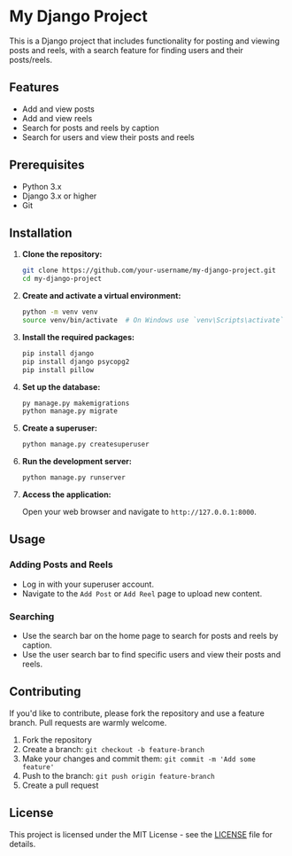 # My Django Project

This is a Django project that includes functionality for posting and viewing posts and reels, with a search feature for finding users and their posts/reels.

## Features

- Add and view posts
- Add and view reels
- Search for posts and reels by caption
- Search for users and view their posts and reels

## Prerequisites

- Python 3.x
- Django 3.x or higher
- Git

## Installation

1. **Clone the repository:**

    ```sh
    git clone https://github.com/your-username/my-django-project.git
    cd my-django-project
    ```

2. **Create and activate a virtual environment:**

    ```sh
    python -m venv venv
    source venv/bin/activate  # On Windows use `venv\Scripts\activate`
    ```

3. **Install the required packages:**

    ```sh
    pip install django
    pip install django psycopg2 
    pip install pillow
    ```

4. **Set up the database:**

    ```sh
    py manage.py makemigrations 
    python manage.py migrate
    ```

5. **Create a superuser:**

    ```sh
    python manage.py createsuperuser
    ```

6. **Run the development server:**

    ```sh
    python manage.py runserver
    ```

7. **Access the application:**

    Open your web browser and navigate to `http://127.0.0.1:8000`.

## Usage

### Adding Posts and Reels

- Log in with your superuser account.
- Navigate to the `Add Post` or `Add Reel` page to upload new content.

### Searching

- Use the search bar on the home page to search for posts and reels by caption.
- Use the user search bar to find specific users and view their posts and reels.

## Contributing

If you'd like to contribute, please fork the repository and use a feature branch. Pull requests are warmly welcome.

1. Fork the repository
2. Create a branch: `git checkout -b feature-branch`
3. Make your changes and commit them: `git commit -m 'Add some feature'`
4. Push to the branch: `git push origin feature-branch`
5. Create a pull request

## License

This project is licensed under the MIT License - see the [LICENSE](LICENSE) file for details.
